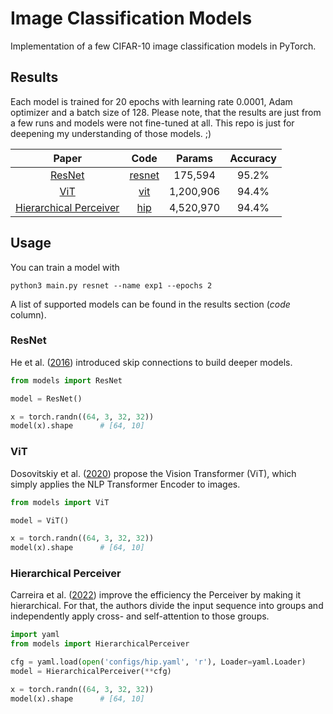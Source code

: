 # Image Classification Models

Implementation of a few CIFAR-10 image classification models in PyTorch. 


## Results

Each model is trained for 20 epochs with learning rate 0.0001, Adam optimizer and a batch
size of 128. Please note, that the results are just from a few runs and models were not
fine-tuned at all. This repo is just for deepening my understanding of those models. ;)


|                           Paper                            |          Code           |  Params   | Accuracy |
|:----------------------------------------------------------:|:-----------------------:|:---------:|:--------:|
|         [ResNet](https://arxiv.org/abs/1512.03385)         | [resnet](models/resnet) |  175,594  |  95.2%   |
|          [ViT](https://arxiv.org/abs/2010.11929)           |    [vit](models/vit)    | 1,200,906 |  94.4%   |
| [Hierarchical Perceiver](https://arxiv.org/abs/2202.10890) |    [hip](models/hip)    | 4,520,970 |  94.4%   |

## Usage

You can train a model with

```
python3 main.py resnet --name exp1 --epochs 2
```

A list of supported models can be found in the results section (*code* column).

### ResNet

He et al. ([2016](https://arxiv.org/abs/1512.03385)) introduced skip connections
to build deeper models.

```python
from models import ResNet

model = ResNet()

x = torch.randn((64, 3, 32, 32))
model(x).shape      # [64, 10] 
```

### ViT

Dosovitskiy et al. ([2020](https://arxiv.org/abs/2010.11929)) propose the Vision Transformer (ViT), which
simply applies the NLP Transformer Encoder to images.

```python
from models import ViT

model = ViT()

x = torch.randn((64, 3, 32, 32))
model(x).shape      # [64, 10] 
```

### Hierarchical Perceiver

Carreira et al. ([2022](https://arxiv.org/abs/2202.10890)) improve the efficiency the Perceiver
by making it hierarchical. For that, the authors divide the input sequence into groups and independently
apply cross- and self-attention to those groups.

```python
import yaml
from models import HierarchicalPerceiver

cfg = yaml.load(open('configs/hip.yaml', 'r'), Loader=yaml.Loader)
model = HierarchicalPerceiver(**cfg)

x = torch.randn((64, 3, 32, 32))
model(x).shape      # [64, 10] 
```
